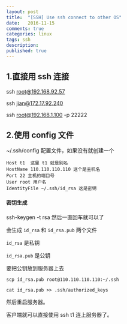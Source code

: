 ```yaml
---
layout: post
title:  "[SSH] Use ssh connect to other OS"
date:   2016-11-15
comments: true
categories: linux
tags: ssh
description:
published: true
---
```


## 1.直接用 ssh 连接

ssh root@192.168.92.57

ssh jian@172.17.92.240

ssh root@192.168.1.100 -p 22222

## 2.使用 config 文件

~/.ssh/config 配置文件，如果没有就创建一个

```
Host t1  这里 t1 就是别名
HostName 110.110.110.110 这个是主机名
Port 22 主机的端口号
User root 用户名
IdentityFile ~/.ssh/id_rsa 这是密钥
```

#### 密钥生成

ssh-keygen -t rsa 然后一直回车就可以了

会生成 `id_rsa` 和 `id_rsa.pub` 两个文件

`id_rsa` 是私钥

`id_rsa.pub` 是公钥

要把公钥放到服务器上去

```
scp id_rsa.pub root@110.110.110.110:~/.ssh

cat id_rsa.pub >> .ssh/authorized_keys
```

然后重启服务器。

客户端就可以直接使用 ssh t1 连上服务器了。

